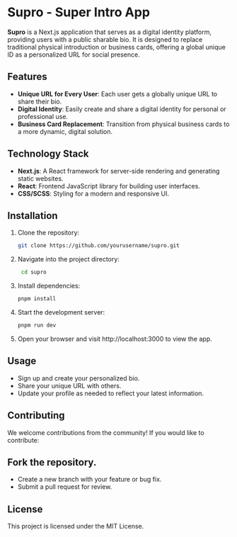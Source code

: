 # Supro - Super Intro App

**Supro** is a Next.js application that serves as a digital identity platform, providing users with a public sharable bio. It is designed to replace traditional physical introduction or business cards, offering a global unique ID as a personalized URL for social presence.

## Features
- **Unique URL for Every User**: Each user gets a globally unique URL to share their bio.
- **Digital Identity**: Easily create and share a digital identity for personal or professional use.
- **Business Card Replacement**: Transition from physical business cards to a more dynamic, digital solution.

## Technology Stack
- **Next.js**: A React framework for server-side rendering and generating static websites.
- **React**: Frontend JavaScript library for building user interfaces.
- **CSS/SCSS**: Styling for a modern and responsive UI.

## Installation

1. Clone the repository:
   ```bash
   git clone https://github.com/yourusername/supro.git
2. Navigate into the project directory:
    ```bash
     cd supro
3. Install dependencies:
    ```bash
    pnpm install
4. Start the development server: 
    ```bash
    pnpm run dev
5. Open your browser and visit http://localhost:3000 to view the app.

## Usage
- Sign up and create your personalized bio.
- Share your unique URL with others.
- Update your profile as needed to reflect your latest information.

## Contributing
We welcome contributions from the community! If you would like to contribute:

## Fork the repository.
- Create a new branch with your feature or bug fix.
- Submit a pull request for review.

## License
This project is licensed under the MIT License.
